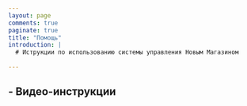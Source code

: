 ```yaml
---
layout: page
comments: true
paginate: true
title: "Помощь"
introduction: |
  # Иструкции по использованию системы управления Новым Магазином
  
---
```


## - Видео-инструкции
